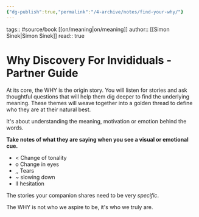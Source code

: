 ```yaml
---
{"dg-publish":true,"permalink":"/4-archive/notes/find-your-why/"}
---
```


tags:: #source/book [[on/meaning\|on/meaning]] 
author:: [[Simon Sinek\|Simon Sinek]]
read:: true

# Why Discovery For Invididuals - Partner Guide
At its core, the WHY is the origin story. You will listen for stories and ask thoughtful questions that will help them dig deeper to find the underlying meaning. These themes will weave together into a golden thread to define who they are at their natural best.

It's about understanding the meaning, motivation or emotion behind the words.

**Take notes of what they are saying when you see a visual or emotional cue.**
- < Change of tonality
- o Change in eyes
- ,, Tears
- ~ slowing down
- II hesitation

The stories your companion shares need to be very *specific*.

The WHY is not who we aspire to be, it's who we truly are.